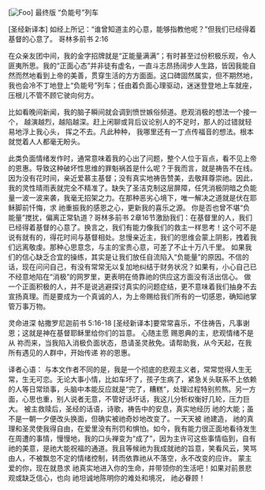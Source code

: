 
[![Foo](https://drive.google.com/uc?id=0B0fmW_TsoVUOYmRCWnhSdUd5Rm8)]
最终版
“负能号”列车

  [圣经新译本] 如经上所记：“谁曾知道主的心意，能够指教他呢？”但我们已经得着基督的心意了。
哥林多前书 2:16 

在众亲友团中间，我的金字招牌就是“正能量满满”；有时甚至过份积极乐观，令人匪夷所思。我的“正面心态”并非徒有虚名，一直斗志昂扬阔步人生路，皆因我能自然而然地看到上帝的美善，贯穿生活的方方面面。这口碑固然属实，但不期然地，我也会冷不丁地登上“负能号”列车；任由着负面心理驱动，迷迷登登地上车就座，压根儿不管不顾它驶向何方。

比如看晚间新闻，我的脑子瞬间就会调到愤世嫉俗频道。悲观消极的想法一个接一个， 越演越烈，越陷越深。赶上闲聊或背后议论别人的不足时，那人的过错就轻易地浮上我心头， 挥之不去。凡此种种， 我哪里还有一丁点传福音的想法。根本就觉着人人都毫无盼头。

此类负面情绪发作时，通常意味着我的心出了问题，整个人位于盲点，看不见上帝的恩惠。导致这种破坏性思维的罪魁祸首是什么呢？于我而言，就是祷告不在线。因为没有花时间，亲近爱慕主基督；没有真实地祷告赞美，去敬拜尊崇祂。因此，我的灵性晴雨表就完全不精准了。缺失了圣洁克制这层屏障，任凭消极阴暗之负能量一波一波来袭，我毫无招架之力。在那种恶劣心境下，唯一解决之道就是伏在耶稣脚前忏悔，求 祂重振我的感恩之心，更新我的喜乐之源。
你是否也曾不堪“负能量”搅扰，偏离正常轨道？哥林多前书 2章16节激励我们：在基督里的人，我们已经得着基督的心意了。换言之，我们有能力像我们的救主一样思考！这个可不是说有就有的，得花时间与基督相处。怠慢亲近主，我们的思维会蒙上阴影，拽着我们远离敬虔。那种心思意念，与主的宝贵心意，可差了不止十万八千里。
如果我们的信心缺乏合宜的操练，其实是让我们放任自流陷入“负能量”的原因。不信的话，现在问问自己，有没有常常无以复加地纠结于财务状况？如果有，小心自己已不经意地陷在“消极”的网罗里，更表明在倚靠祂的供应这方面没有活出信心。
做一个正面积极的人，并不是说逃避探讨真实的问题症结，更不意味着我们抽身不去宣扬真理。而是要成为一个真诚的人，为上帝赐给我们所有的一切感恩，确知祂掌管万事万物。


灵命进深
帖撒罗尼迦前书 5:16-18 
 [圣经新译本]要常常喜乐，不住祷告，凡事谢恩；这就是神在基督耶稣里给你们的旨意。 
心随主愿
赐恩典的主，悲观情绪不是从 祢而来，当我陷入消极负面状态，恳请圣灵赦免。请帮助我，从今天起，在我所有遇见的人群中，开始传递 祢的恩惠。

译者心语：
与本文作者不同的是，我是一个彻底的悲观主义者，常常觉得人生无常，生无可恋。无论大事小情，比如车坏了，孩子生病了，紧急关头联系不上依赖的人等日常琐事，头脑中本能反应就是“完了，糟糕”，处理过程特别煎熬。另一方面，心思也重，别人说者无意，不管好话坏话，我这儿分析权衡好几轮，压力巨大。
被主救赎后，圣经的话语，诗歌，祷告中的安息，真实地经历 祂的大能；虽不是一朝一夕便改头换面，但确实被祂奇妙地改变了。一天天被 祂建造， 祂的真理和圣灵使我得自由，在爱里没有刑罚和惧怕。如今，我有能力很正面地看待发生在周遭的事情，慢慢地，我的口头禅变为“成了”，因为主许可这些事情临到，自有祂的美意，是祂大能祝福的通道。我且等候祂为我成就祂的旨意，笑看风云，笑骂由人，不被飘忽不定的情绪控制，转而依靠祂从不落空，永不改变的应许。
蒙主爱的你，现在就恳求 祂真实地进入你的生命，并带领你的生活吧！如果对前景悲观或缺乏信心，也向 祂坦诚地陈明你的难处和境况， 祂必眷顾！
